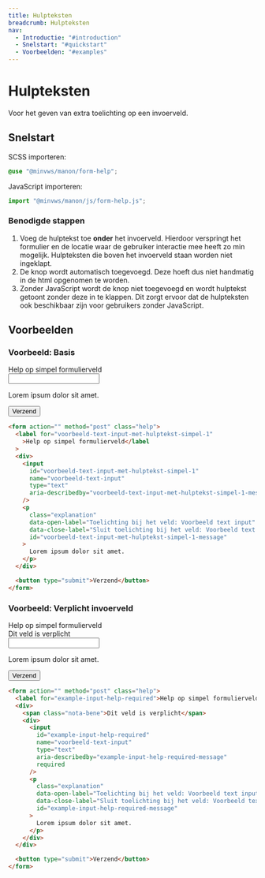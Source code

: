 ```yaml
---
title: Hulpteksten
breadcrumb: Hulpteksten
nav:
  - Introductie: "#introduction"
  - Snelstart: "#quickstart"
  - Voorbeelden: "#examples"
---
```


<h1 id="introduction">Hulpteksten</h1>

Voor het geven van extra toelichting op een invoerveld.

<h2 id="quickstart">Snelstart</h2>

SCSS importeren:

```scss
@use "@minvws/manon/form-help";
```

JavaScript importeren:

```javascript
import "@minvws/manon/js/form-help.js";
```

### Benodigde stappen

1. Voeg de hulptekst toe **onder** het invoerveld. Hierdoor verspringt het
   formulier en de locatie waar de gebruiker interactie mee heeft zo min
   mogelijk. Hulpteksten die boven het invoerveld staan worden niet ingeklapt.
2. De knop wordt automatisch toegevoegd. Deze hoeft dus niet handmatig in de
   html opgenomen te worden.
3. Zonder JavaScript wordt de knop niet toegevoegd en wordt hulptekst getoont
   zonder deze in te klappen. Dit zorgt ervoor dat de hulpteksten ook
   beschikbaar zijn voor gebruikers zonder JavaScript.

<h2 id="examples">Voorbeelden</h2>

### Voorbeeld: Basis

<form action="" method="post" class="help">
  <label for="voorbeeld-text-input-met-hulptekst-simpel-1"
    >Help op simpel formulierveld</label
  >
  <div>
    <input
      id="voorbeeld-text-input-met-hulptekst-simpel-1"
      name="voorbeeld-text-input"
      type="text"
      aria-describedby="voorbeeld-text-input-met-hulptekst-simpel-1-message"
    />
    <p
      class="explanation"
      data-open-label="Toelichting bij het veld: Voorbeeld text input"
      data-close-label="Sluit toelichting bij het veld: Voorbeeld text input"
      id="voorbeeld-text-input-met-hulptekst-simpel-1-message"
    >
      Lorem ipsum dolor sit amet.
    </p>
  </div>

<button type="submit">Verzend</button>

</form>

```html
<form action="" method="post" class="help">
  <label for="voorbeeld-text-input-met-hulptekst-simpel-1"
    >Help op simpel formulierveld</label
  >
  <div>
    <input
      id="voorbeeld-text-input-met-hulptekst-simpel-1"
      name="voorbeeld-text-input"
      type="text"
      aria-describedby="voorbeeld-text-input-met-hulptekst-simpel-1-message"
    />
    <p
      class="explanation"
      data-open-label="Toelichting bij het veld: Voorbeeld text input"
      data-close-label="Sluit toelichting bij het veld: Voorbeeld text input"
      id="voorbeeld-text-input-met-hulptekst-simpel-1-message"
    >
      Lorem ipsum dolor sit amet.
    </p>
  </div>

  <button type="submit">Verzend</button>
</form>
```

### Voorbeeld: Verplicht invoerveld

<form action="" method="post" class="help">
  <label for="voorbeeld-text-input-met-hulptekst-simpel-1"
    >Help op simpel formulierveld</label
  >
  <div>
    <span class="nota-bene">Dit veld is verplicht</span>
    <div>
      <input
        id="example-input-help-required"
        name="voorbeeld-text-input"
        type="text"
        aria-describedby="example-input-help-required-message"
        required
      />
      <p
        class="explanation"
        data-open-label="Toelichting bij het veld: Voorbeeld text input"
        data-close-label="Sluit toelichting bij het veld: Voorbeeld text input"
        id="example-input-help-required-message"
      >
        Lorem ipsum dolor sit amet.
      </p>
    </div>
  </div>

<button type="submit">Verzend</button>

</form>

```html
<form action="" method="post" class="help">
  <label for="example-input-help-required">Help op simpel formulierveld</label>
  <div>
    <span class="nota-bene">Dit veld is verplicht</span>
    <div>
      <input
        id="example-input-help-required"
        name="voorbeeld-text-input"
        type="text"
        aria-describedby="example-input-help-required-message"
        required
      />
      <p
        class="explanation"
        data-open-label="Toelichting bij het veld: Voorbeeld text input"
        data-close-label="Sluit toelichting bij het veld: Voorbeeld text input"
        id="example-input-help-required-message"
      >
        Lorem ipsum dolor sit amet.
      </p>
    </div>
  </div>

  <button type="submit">Verzend</button>
</form>
```
